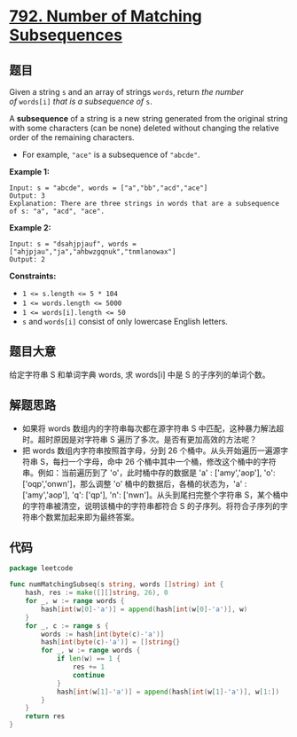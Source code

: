 # [792. Number of Matching Subsequences](https://leetcode.com/problems/number-of-matching-subsequences/)


## 题目

Given a string `s` and an array of strings `words`, return *the number of* `words[i]` *that is a subsequence of* `s`.

A **subsequence** of a string is a new string generated from the original string with some characters (can be none) deleted without changing the relative order of the remaining characters.

- For example, `"ace"` is a subsequence of `"abcde"`.

**Example 1:**

```
Input: s = "abcde", words = ["a","bb","acd","ace"]
Output: 3
Explanation: There are three strings in words that are a subsequence of s: "a", "acd", "ace".
```

**Example 2:**

```
Input: s = "dsahjpjauf", words = ["ahjpjau","ja","ahbwzgqnuk","tnmlanowax"]
Output: 2
```

**Constraints:**

- `1 <= s.length <= 5 * 104`
- `1 <= words.length <= 5000`
- `1 <= words[i].length <= 50`
- `s` and `words[i]` consist of only lowercase English letters.

## 题目大意

给定字符串 S 和单词字典 words, 求 words[i] 中是 S 的子序列的单词个数。

## 解题思路

- 如果将 words 数组内的字符串每次都在源字符串 S 中匹配，这种暴力解法超时。超时原因是对字符串 S 遍历了多次。是否有更加高效的方法呢？
- 把 words 数组内字符串按照首字母，分到 26 个桶中。从头开始遍历一遍源字符串 S，每扫一个字母，命中 26 个桶中其中一个桶，修改这个桶中的字符串。例如：当前遍历到了 'o'，此时桶中存的数据是 'a' : ['amy','aop'], 'o': ['oqp','onwn']，那么调整 'o' 桶中的数据后，各桶的状态为，'a' : ['amy','aop'], 'q': ['qp'], 'n': ['nwn']。从头到尾扫完整个字符串 S，某个桶中的字符串被清空，说明该桶中的字符串都符合 S 的子序列。将符合子序列的字符串个数累加起来即为最终答案。

## 代码

```go
package leetcode

func numMatchingSubseq(s string, words []string) int {
    hash, res := make([][]string, 26), 0
    for _, w := range words {
        hash[int(w[0]-'a')] = append(hash[int(w[0]-'a')], w)
    }
    for _, c := range s {
        words := hash[int(byte(c)-'a')]
        hash[int(byte(c)-'a')] = []string{}
        for _, w := range words {
            if len(w) == 1 {
                res += 1
                continue
            }
            hash[int(w[1]-'a')] = append(hash[int(w[1]-'a')], w[1:])
        }
    }
    return res
}
```